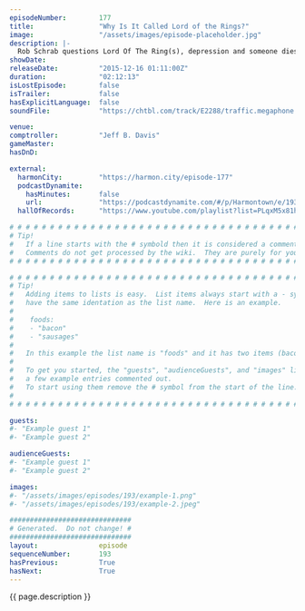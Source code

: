 ```yaml
---
episodeNumber:        177
title:                "Why Is It Called Lord of the Rings?"
image:                "/assets/images/episode-placeholder.jpg"
description: |-
  Rob Schrab questions Lord Of The Ring(s), depression and someone dies in Shadow Run!
showDate:             
releaseDate:          "2015-12-16 01:11:00Z"
duration:             "02:12:13"
isLostEpisode:        false
isTrailer:            false
hasExplicitLanguage:  false
soundFile:            "https://chtbl.com/track/E2288/traffic.megaphone.fm/STA4624322295.mp3?updated=1560969258"

venue:                
comptroller:          "Jeff B. Davis"
gameMaster:           
hasDnD:               

external:
  harmonCity:         "https://harmon.city/episode-177"
  podcastDynamite:
    hasMinutes:       false
    url:              "https://podcastdynamite.com/#/p/Harmontown/e/193/177"
  hallOfRecords:      "https://www.youtube.com/playlist?list=PLqxM5x81hNOa4MIdhm_by26ssxEKUN8Du"

# # # # # # # # # # # # # # # # # # # # # # # # # # # # # # # # # # # # # # # # # # # # #
# Tip!
#   If a line starts with the # symbold then it is considered a comment.
#   Comments do not get processed by the wiki.  They are purely for your information.
# # # # # # # # # # # # # # # # # # # # # # # # # # # # # # # # # # # # # # # # # # # # #

# # # # # # # # # # # # # # # # # # # # # # # # # # # # # # # # # # # # # # # # # # # # #
# Tip!
#   Adding items to lists is easy.  List items always start with a - symbol and have
#   have the same identation as the list name.  Here is an example.
#
#    foods:
#    - "bacon"
#    - "sausages"
#
#   In this example the list name is "foods" and it has two items (bacon, and sausages).
#
#   To get you started, the "guests", "audienceGuests", and "images" lists below have
#   a few example entries commented out.
#   To start using them remove the # symbol from the start of the line.
#
# # # # # # # # # # # # # # # # # # # # # # # # # # # # # # # # # # # # # # # # # # # # #

guests:
#- "Example guest 1"
#- "Example guest 2"

audienceGuests:
#- "Example guest 1"
#- "Example guest 2"

images:
#- "/assets/images/episodes/193/example-1.png"
#- "/assets/images/episodes/193/example-2.jpeg"

##############################
# Generated.  Do not change! #
##############################
layout:               episode
sequenceNumber:       193
hasPrevious:          True
hasNext:              True
---
```


<!-- The episode description will be rendered here -->
{{ page.description }}

<!-- Add your content BELOW here -->
<!-- vvvvvvvvvvvvvvvvvvvvvvvvvvv -->




<!-- ^^^^^^^^^^^^^^^^^^^^^^^^^^^ -->
<!-- Add your content ABOVE here -->

<!-- The episode gallery will be rendered here -->